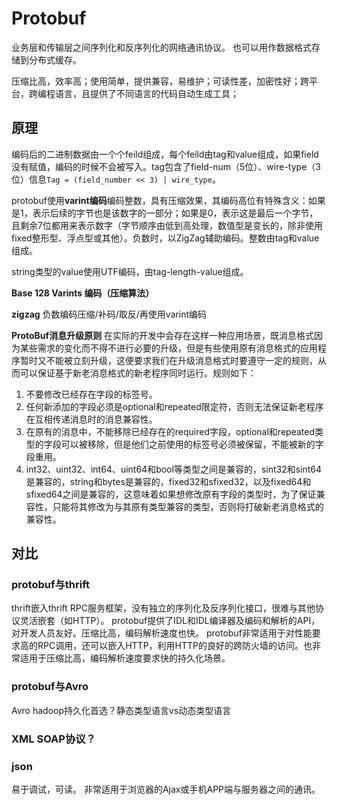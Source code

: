 # Protobuf
业务层和传输层之间序列化和反序列化的网络通讯协议。
也可以用作数据格式存储到分布式缓存。

压缩比高，效率高；使用简单，提供兼容，易维护；可读性差，加密性好；跨平台，跨编程语言，且提供了不同语言的代码自动生成工具；
## 原理
编码后的二进制数据由一个个feild组成，每个feild由tag和value组成，如果field没有赋值，编码的时候不会被写入。tag包含了field-num（5位）、wire-type（3位）信息`Tag = (field_number << 3) | wire_type`。

protobuf使用**varint编码**编码整数，具有压缩效果，其编码高位有特殊含义：如果是1，表示后续的字节也是该数字的一部分；如果是0，表示这是最后一个字节，且剩余7位都用来表示数字（字节顺序由低到高处理，数值型是变长的，除非使用fixed整形型、浮点型或其他）。负数时，以ZigZag辅助编码。整数由tag和value组成。

string类型的value使用UTF编码，由tag-length-value组成。

**Base 128 Varints 编码（压缩算法）**

**zigzag**
负数编码压缩/补码/取反/再使用varint编码

**ProtoBuf消息升级原则**
在实际的开发中会存在这样一种应用场景，既消息格式因为某些需求的变化而不得不进行必要的升级，但是有些使用原有消息格式的应用程序暂时又不能被立刻升级，这便要求我们在升级消息格式时要遵守一定的规则，从而可以保证基于新老消息格式的新老程序同时运行。规则如下：
1. 不要修改已经存在字段的标签号。
2. 任何新添加的字段必须是optional和repeated限定符，否则无法保证新老程序在互相传递消息时的消息兼容性。
3. 在原有的消息中，不能移除已经存在的required字段，optional和repeated类型的字段可以被移除，但是他们之前使用的标签号必须被保留，不能被新的字段重用。
4. int32、uint32、int64、uint64和bool等类型之间是兼容的，sint32和sint64是兼容的，string和bytes是兼容的，fixed32和sfixed32，以及fixed64和sfixed64之间是兼容的，这意味着如果想修改原有字段的类型时，为了保证兼容性，只能将其修改为与其原有类型兼容的类型，否则将打破新老消息格式的兼容性。


## 对比
### protobuf与thrift
thrift嵌入thrift RPC服务框架，没有独立的序列化及反序列化接口，很难与其他协议灵活嵌套（如HTTP）。
protobuf提供了IDL和IDL编译器及编码和解析的API，对开发人员友好。压缩比高，编码解析速度也快。
protobuf非常适用于对性能要求高的RPC调用，还可以嵌入HTTP，利用HTTP的良好的跨防火墙的访问。也非常适用于压缩比高，编码解析速度要求快的持久化场景。

### protobuf与Avro
Avro hadoop持久化首选？静态类型语言vs动态类型语言

### XML SOAP协议？

### json
易于调试，可读。
非常适用于浏览器的Ajax或手机APP端与服务器之间的通讯。